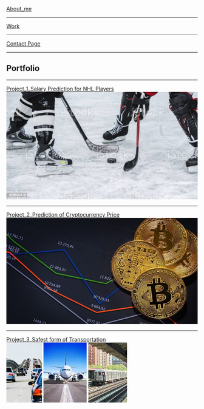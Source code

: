 [About_me](/about_me)

---
[Work](/work)

---
[Contact Page](/contact_info)

---
## Portfolio

---
[Project_1_Salary Prediction for NHL Players](/Project_1)
<img src="images/hockey.jpg?raw=true"/>

---
[Project_2_Prediction of Cryptocurrency Price](/Project_2)
<img src="images/crypto.jpg?raw=true"/>

---
[Project_3_Safest form of Transportation](/Project_3)
<img src="images/transportation.jpg?raw=true"/>




